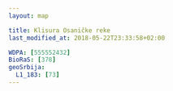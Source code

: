 ```yaml
---
layout: map

title: Klisura Osaničke reke
last_modified_at: 2018-05-22T23:33:58+02:00

WDPA: [555552432]
BioRaS: [378]
geoSrbija:
  L1_183: [73]
---
```

